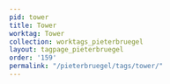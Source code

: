 ```yaml
---
pid: tower
title: Tower
worktag: Tower
collection: worktags_pieterbruegel
layout: tagpage_pieterbruegel
order: '159'
permalink: "/pieterbruegel/tags/tower/"
---
```

